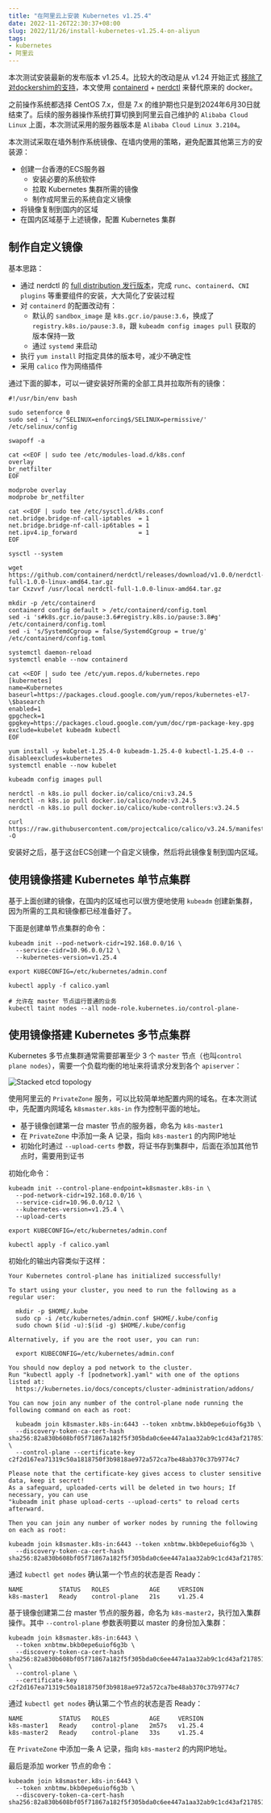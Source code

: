 ```yaml
---
title: "在阿里云上安装 Kubernetes v1.25.4"
date: 2022-11-26T22:30:37+08:00
slug: 2022/11/26/install-kubernetes-v1.25.4-on-aliyun
tags:
- kubernetes
- 阿里云
---
```


本次测试安装最新的发布版本 v1.25.4。比较大的改动是从 v1.24 开始正式 [移除了对dockershim的支持](https://kubernetes.io/blog/2022/01/07/kubernetes-is-moving-on-from-dockershim/)，本文使用 [containerd](https://github.com/containerd/containerd) + [nerdctl](https://github.com/containerd/nerdctl) 来替代原来的 docker。

之前操作系统都选择 CentOS 7.x，但是 7.x 的维护期也只是到2024年6月30日就结束了。后续的服务器操作系统打算切换到阿里云自己维护的 `Alibaba Cloud Linux` 上面，本次测试采用的服务器版本是 `Alibaba Cloud Linux 3.2104`。

本次测试采取在墙外制作系统镜像、在墙内使用的策略，避免配置其他第三方的安装源：

- 创建一台香港的ECS服务器
  - 安装必要的系统软件
  - 拉取 Kubernetes 集群所需的镜像
  - 制作成阿里云的系统自定义镜像
- 将镜像复制到国内的区域
- 在国内区域基于上述镜像，配置 Kubernetes 集群

## 制作自定义镜像

基本思路：

- 通过 nerdctl 的 [full distribution 发行版本](https://github.com/containerd/nerdctl/releases)，完成 `runc`、`containerd`、`CNI plugins` 等重要组件的安装，大大简化了安装过程
- 对 `containerd` 的配置改动有：
  - 默认的 `sandbox_image` 是 `k8s.gcr.io/pause:3.6`，换成了 `registry.k8s.io/pause:3.8`，跟 `kubeadm config images pull` 获取的版本保持一致
  - 通过 `systemd` 来启动
- 执行 `yum install` 时指定具体的版本号，减少不确定性
- 采用 `calico` 作为网络插件

通过下面的脚本，可以一键安装好所需的全部工具并拉取所有的镜像：

```shell
#!/usr/bin/env bash

sudo setenforce 0
sudo sed -i 's/^SELINUX=enforcing$/SELINUX=permissive/' /etc/selinux/config

swapoff -a

cat <<EOF | sudo tee /etc/modules-load.d/k8s.conf
overlay
br_netfilter
EOF

modprobe overlay
modprobe br_netfilter

cat <<EOF | sudo tee /etc/sysctl.d/k8s.conf
net.bridge.bridge-nf-call-iptables  = 1
net.bridge.bridge-nf-call-ip6tables = 1
net.ipv4.ip_forward                 = 1
EOF

sysctl --system

wget https://github.com/containerd/nerdctl/releases/download/v1.0.0/nerdctl-full-1.0.0-linux-amd64.tar.gz
tar Cxzvvf /usr/local nerdctl-full-1.0.0-linux-amd64.tar.gz

mkdir -p /etc/containerd
containerd config default > /etc/containerd/config.toml
sed -i 's#k8s.gcr.io/pause:3.6#registry.k8s.io/pause:3.8#g' /etc/containerd/config.toml
sed -i 's/SystemdCgroup = false/SystemdCgroup = true/g' /etc/containerd/config.toml

systemctl daemon-reload
systemctl enable --now containerd

cat <<EOF | sudo tee /etc/yum.repos.d/kubernetes.repo
[kubernetes]
name=Kubernetes
baseurl=https://packages.cloud.google.com/yum/repos/kubernetes-el7-\$basearch
enabled=1
gpgcheck=1
gpgkey=https://packages.cloud.google.com/yum/doc/rpm-package-key.gpg
exclude=kubelet kubeadm kubectl
EOF

yum install -y kubelet-1.25.4-0 kubeadm-1.25.4-0 kubectl-1.25.4-0 --disableexcludes=kubernetes
systemctl enable --now kubelet

kubeadm config images pull

nerdctl -n k8s.io pull docker.io/calico/cni:v3.24.5
nerdctl -n k8s.io pull docker.io/calico/node:v3.24.5
nerdctl -n k8s.io pull docker.io/calico/kube-controllers:v3.24.5

curl https://raw.githubusercontent.com/projectcalico/calico/v3.24.5/manifests/calico.yaml -O
```

安装好之后，基于这台ECS创建一个自定义镜像，然后将此镜像复制到国内区域。

## 使用镜像搭建 Kubernetes 单节点集群

基于上面创建的镜像，在国内的区域也可以很方便地使用 `kubeadm` 创建新集群，因为所需的工具和镜像都已经准备好了。

下面是创建单节点集群的命令：

```shell
kubeadm init --pod-network-cidr=192.168.0.0/16 \
  --service-cidr=10.96.0.0/12 \
  --kubernetes-version=v1.25.4

export KUBECONFIG=/etc/kubernetes/admin.conf

kubectl apply -f calico.yaml

# 允许在 master 节点运行普通的业务
kubectl taint nodes --all node-role.kubernetes.io/control-plane-
```

## 使用镜像搭建 Kubernetes 多节点集群

Kubernetes 多节点集群通常需要部署至少 3 个 `master` 节点（也叫`control plane nodes`），需要一个负载均衡的地址来将请求分发到各个 `apiserver`：

![Stacked etcd topology](https://d33wubrfki0l68.cloudfront.net/d1411cded83856552f37911eb4522d9887ca4e83/b94b2/images/kubeadm/kubeadm-ha-topology-stacked-etcd.svg)

使用阿里云的 `PrivateZone` 服务，可以比较简单地配置内网的域名。在本次测试中，先配置内网域名 `k8smaster.k8s-in` 作为控制平面的地址。

- 基于镜像创建第一台 master 节点的服务器，命名为 `k8s-master1`
- 在 `PrivateZone` 中添加一条 A 记录，指向 `k8s-master1` 的内网IP地址
- 初始化时通过 `--upload-certs` 参数，将证书存到集群中，后面在添加其他节点时，需要用到证书

初始化命令：

```shell
kubeadm init --control-plane-endpoint=k8smaster.k8s-in \
  --pod-network-cidr=192.168.0.0/16 \
  --service-cidr=10.96.0.0/12 \
  --kubernetes-version=v1.25.4 \
  --upload-certs

export KUBECONFIG=/etc/kubernetes/admin.conf

kubectl apply -f calico.yaml
```

初始化的输出内容类似于这样：

```
Your Kubernetes control-plane has initialized successfully!

To start using your cluster, you need to run the following as a regular user:

  mkdir -p $HOME/.kube
  sudo cp -i /etc/kubernetes/admin.conf $HOME/.kube/config
  sudo chown $(id -u):$(id -g) $HOME/.kube/config

Alternatively, if you are the root user, you can run:

  export KUBECONFIG=/etc/kubernetes/admin.conf

You should now deploy a pod network to the cluster.
Run "kubectl apply -f [podnetwork].yaml" with one of the options listed at:
  https://kubernetes.io/docs/concepts/cluster-administration/addons/

You can now join any number of the control-plane node running the following command on each as root:

  kubeadm join k8smaster.k8s-in:6443 --token xnbtmw.bkb0epe6uiof6g3b \
  --discovery-token-ca-cert-hash sha256:82a830b608bf05f71867a182f5f305bda0c6ee447a1aa32ab9c1cd43af217851 \
  --control-plane --certificate-key c2f2d167ea71319c50a1818750f3b9818ae972a572ca7be48ab370c37b9774c7

Please note that the certificate-key gives access to cluster sensitive data, keep it secret!
As a safeguard, uploaded-certs will be deleted in two hours; If necessary, you can use
"kubeadm init phase upload-certs --upload-certs" to reload certs afterward.

Then you can join any number of worker nodes by running the following on each as root:

kubeadm join k8smaster.k8s-in:6443 --token xnbtmw.bkb0epe6uiof6g3b \
  --discovery-token-ca-cert-hash sha256:82a830b608bf05f71867a182f5f305bda0c6ee447a1aa32ab9c1cd43af217851
```

通过 `kubectl get nodes` 确认第一个节点的状态是否 Ready：

```
NAME          STATUS   ROLES           AGE     VERSION
k8s-master1   Ready    control-plane   21s     v1.25.4
```

基于镜像创建第二台 master 节点的服务器，命名为 `k8s-master2`，执行加入集群操作。其中 `--control-plane` 参数表明要以 master 的身份加入集群：

```shell
kubeadm join k8smaster.k8s-in:6443 \
  --token xnbtmw.bkb0epe6uiof6g3b \
  --discovery-token-ca-cert-hash sha256:82a830b608bf05f71867a182f5f305bda0c6ee447a1aa32ab9c1cd43af217851 \
  --control-plane \
  --certificate-key c2f2d167ea71319c50a1818750f3b9818ae972a572ca7be48ab370c37b9774c7
```

通过 `kubectl get nodes` 确认第二个节点的状态是否 Ready：

```
NAME          STATUS   ROLES           AGE     VERSION
k8s-master1   Ready    control-plane   2m57s   v1.25.4
k8s-master2   Ready    control-plane   33s     v1.25.4
```

在 `PrivateZone` 中添加一条 A 记录，指向 `k8s-master2` 的内网IP地址。

最后是添加 worker 节点的命令：

```shell
kubeadm join k8smaster.k8s-in:6443 \
  --token xnbtmw.bkb0epe6uiof6g3b \
  --discovery-token-ca-cert-hash sha256:82a830b608bf05f71867a182f5f305bda0c6ee447a1aa32ab9c1cd43af217851
```

